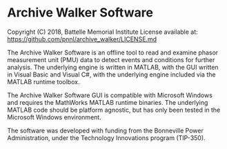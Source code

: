 # Archive Walker Software

Copyright (C) 2018, Battelle Memorial Institute
License available at: https://github.com/pnnl/archive_walker/LICENSE.md

The Archive Walker Software is an offline tool to read and examine phasor measurement unit (PMU) data to detect events and conditions for further analysis.  The underlying engine is written in MATLAB, with the GUI written in Visual Basic and Visual C#, with the underlying engine included via the MATLAB runtime toolbox.

The Archive Walker Software GUI is compatible with Microsoft Windows and requires the MathWorks MATLAB runtime binaries.  The underlying MATLAB code should be platform agnostic, but has only been tested in the Microsoft Windows environment.

The software was developed with funding from the Bonneville Power Administration, under the Technology Innovations program (TIP-350).
